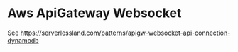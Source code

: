 # Aws ApiGateway Websocket

See https://serverlessland.com/patterns/apigw-websocket-api-connection-dynamodb